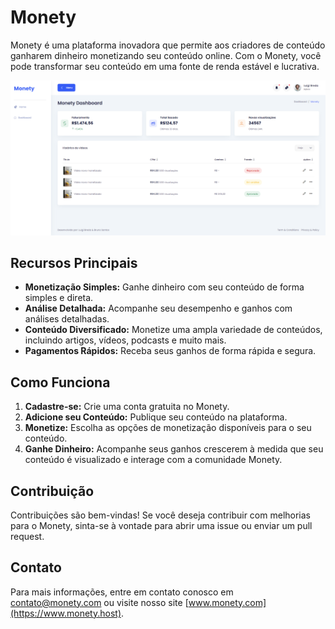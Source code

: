 
# Monety

Monety é uma plataforma inovadora que permite aos criadores de conteúdo ganharem dinheiro monetizando seu conteúdo online. Com o Monety, você pode transformar seu conteúdo em uma fonte de renda estável e lucrativa.

![Screenshot do Monety](https://github.com/luigibreda/Monety/blob/main/monety-frontend/src/assets/images/home-print.png)

## Recursos Principais

- **Monetização Simples:** Ganhe dinheiro com seu conteúdo de forma simples e direta.
- **Análise Detalhada:** Acompanhe seu desempenho e ganhos com análises detalhadas.
- **Conteúdo Diversificado:** Monetize uma ampla variedade de conteúdos, incluindo artigos, vídeos, podcasts e muito mais.
- **Pagamentos Rápidos:** Receba seus ganhos de forma rápida e segura.

## Como Funciona

1. **Cadastre-se:** Crie uma conta gratuita no Monety.
2. **Adicione seu Conteúdo:** Publique seu conteúdo na plataforma.
3. **Monetize:** Escolha as opções de monetização disponíveis para o seu conteúdo.
4. **Ganhe Dinheiro:** Acompanhe seus ganhos crescerem à medida que seu conteúdo é visualizado e interage com a comunidade Monety.

## Contribuição

Contribuições são bem-vindas! Se você deseja contribuir com melhorias para o Monety, sinta-se à vontade para abrir uma issue ou enviar um pull request.

## Contato

Para mais informações, entre em contato conosco em [contato@monety.com](mailto:contato@monety.host) ou visite nosso site [www.monety.com](https://www.monety.host).
